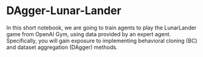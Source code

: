 # DAgger-Lunar-Lander

In this short notebook, we are going to train agents to play the LunarLander game from OpenAI Gym, using data provided by an expert agent. Specifically, you will gain exposure to implementing behavioral cloning (BC) and dataset aggregation (DAgger) methods.
